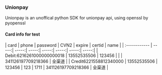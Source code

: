 ### Unionpay

Unionpay is an unoffical python SDK for unionpay api, using openssl by pyopenssl

####  Card info for test

| card  | phone | password | CVN2 | expire | certid | name |
| :------------ | -----:| -----:| -----:| -----:| -----:| -----:| -----:|
| Debit:6216261000000000018 | 13552535506 | 123456 | | | 341126197709218366 | 全渠道 |
| Credit6221558812340000 | 13552535506 | 123456 | 123 | 1711 | 341126197709218366 | 全渠道 |
